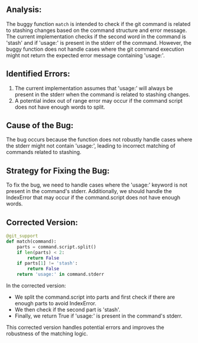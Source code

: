 ## Analysis:
The buggy function `match` is intended to check if the git command is related to stashing changes based on the command structure and error message. The current implementation checks if the second word in the command is 'stash' and if 'usage:' is present in the stderr of the command. However, the buggy function does not handle cases where the git command execution might not return the expected error message containing 'usage:'.

## Identified Errors:
1. The current implementation assumes that 'usage:' will always be present in the stderr when the command is related to stashing changes.
2. A potential index out of range error may occur if the command script does not have enough words to split.

## Cause of the Bug:
The bug occurs because the function does not robustly handle cases where the stderr might not contain 'usage:', leading to incorrect matching of commands related to stashing.

## Strategy for Fixing the Bug:
To fix the bug, we need to handle cases where the 'usage:' keyword is not present in the command's stderr. Additionally, we should handle the IndexError that may occur if the command.script does not have enough words.

## Corrected Version:
```python
@git_support
def match(command):
    parts = command.script.split()
    if len(parts) < 2:
        return False
    if parts[1] != 'stash':
        return False
    return 'usage:' in command.stderr
```

In the corrected version:
- We split the command.script into parts and first check if there are enough parts to avoid IndexError.
- We then check if the second part is 'stash'.
- Finally, we return True if 'usage:' is present in the command's stderr.

This corrected version handles potential errors and improves the robustness of the matching logic.